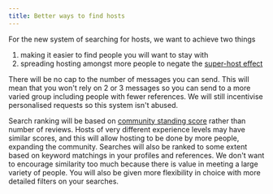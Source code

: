 ```yaml
---
title: Better ways to find hosts
---
```


For the new system of searching for hosts, we want to achieve two things
 1. making it easier to find people you will want to stay with
 2. spreading hosting amongst more people to negate the [super-host effect](/issues/host-matching)

There will be no cap to the number of messages you can send. This will mean that you won't rely on 2 or 3 messages so you can send to a more varied group including people with fewer references. We will still incentivise personalised requests so this system isn't abused.

Search ranking will be based on [community standing score](/solutions/reviews) rather than number of reviews. Hosts of very different experience levels may have similar scores, and this will allow hosting to be done by more people, expanding the community. Searches will also be ranked to some extent based on keyword matchings in your profiles and references. We don't want to encourage similarity too much because there is value in meeting a large variety of people. You will also be given more flexibility in choice with more detailed filters on your searches.


